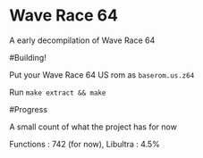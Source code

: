 # Wave Race 64
A early decompilation of Wave Race 64

#Building!

Put your Wave Race 64 US rom as `baserom.us.z64`

Run `make extract && make` 

#Progress

A small count of what the project has for now

Functions : 742 (for now), 
Libultra  : 4.5%
